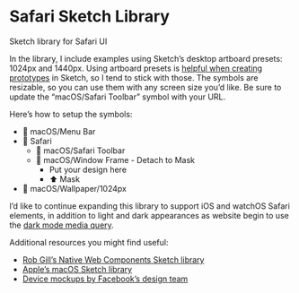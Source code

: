 # Safari Sketch Library
Sketch library for Safari UI

In the library, I include examples using Sketch’s desktop artboard presets: 1024px and 1440px. Using artboard presets is [helpful when creating prototypes](https://www.sketch.com/docs/prototyping/fixed-elements) in Sketch, so I tend to stick with those. The symbols are resizable, so you can use them with any screen size you’d like. Be sure to update the “macOS/Safari Toolbar” symbol with your URL.

Here’s how to setup the symbols:

- 🔄 macOS/Menu Bar
- 📂 Safari
	- 🔄 macOS/Safari Toolbar
	- 📂 macOS/Window Frame - Detach to Mask
		- Put your design here
		- ⬆️ Mask
- 🔄 macOS/Wallpaper/1024px

I’d like to continue expanding this library to support iOS and watchOS Safari elements, in addition to light and dark appearances as website begin to use the [dark mode media query](https://developer.mozilla.org/en-US/docs/Web/CSS/@media/prefers-color-scheme).

Additional resources you might find useful:

- [Rob Gill’s Native Web Components Sketch library](https://blog.prototypr.io/native-web-components-a-free-sketch-library-eaed1a8af936)
- [Apple’s macOS Sketch library](https://developer.apple.com/design/resources/)
- [Device mockups by Facebook’s design team](https://facebook.design/devices)
